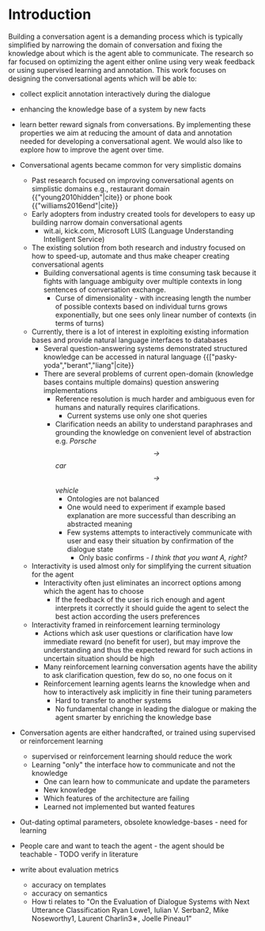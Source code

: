 # Introduction 

Building a conversation agent is a demanding process which is typically simplified by narrowing the domain of conversation
and fixing the knowledge about which is the agent able to communicate.
The research so far focused on optimizing the agent either online using very weak feedback or using supervised learning and annotation.
This work focuses on designing the conversational agents which will be able to:
- collect explicit annotation interactively during the dialogue
- enhancing the knowledge base of a system by new facts
- learn better reward signals from conversations.
By implementing these properties we aim at reducing the amount of data and annotation needed for developing a conversational agent.
We would also like to explore how to improve the agent over time.

- Conversational agents became common for very simplistic domains
    - Past research focused on improving conversational agents on simplistic domains e.g., restaurant domain {{"young2010hidden"|cite}} or phone book {{"williams2016end"|cite}}
    - Early adopters from industry created tools for developers to easy up building narrow domain conversational agents
        - wit.ai, kick.com, Microsoft LUIS (Language Understanding Intelligent Service)
    - The existing solution from both research and industry focused on how to speed-up, automate and thus make cheaper creating conversational agents
        - Building conversational agents is time consuming task because it fights with language ambiguity over multiple contexts in long sentences of conversation exchange.
            - Curse of dimensionality - with increasing length the number of possible contexts based on individual turns grows exponentially, but one sees only linear number of contexts (in terms of turns)
    - Currently, there is a lot of interest in exploiting existing information bases and provide natural language interfaces to databases
        - Several question-answering systems demonstrated structured knowledge can be accessed in natural language {{["pasky-yoda","berant","liang"|cite}}
        - There are several problems of current open-domain (knowledge bases contains multiple domains) question answering implementations
            - Reference resolution is much harder and ambiguous even for humans and naturally requires clarifications.
                - Current systems use only one shot queries
            - Clarification needs an ability to understand paraphrases and grounding the  knowledge on convenient level of abstraction e.g. *Porsche $$\rightarrow$$ car $$\rightarrow$$ vehicle*
                - Ontologies are not balanced
                - One would need to experiment if example based explanation are more successful than describing an abstracted meaning
                - Few systems attempts to interactively communicate with user and easy their situation by confirmation of the dialogue state
                    - Only basic confirms - *I think that you want A, right?*
    - Interactivity is used almost only for simplifying the current situation for the agent
        - Interactivity often just eliminates an incorrect options among which the agent has to choose
            - If the feedback of the user is rich enough and agent interprets it correctly it should guide the agent to select the best action according the users preferences
    - Interactivity framed in reinforcement learning terminology
        - Actions which ask user questions or clarification have low immediate reward (no benefit for user), but may improve the understanding and thus the expected reward for such actions in uncertain situation should be high
        - Many reinforcement learning conversation agents have the ability to ask clarification question, few do so, no one focus on it
        - Reinforcement learning agents learns the knowledge when and how to interactively ask implicitly in fine their tuning parameters
            - Hard to transfer to another systems
            - No fundamental change in leading the dialogue or making the agent smarter by enriching the knowledge base
- Conversation agents are either handcrafted, or trained using supervised or reinforcement learning
    - supervised or reinforcement learning should reduce the work 
    - Learning "only" the interface how to communicate and not the knowledge
        - One can learn how to communicate and update the parameters
        - New knowledge
        - Which features of the architecture are failing 
        - Learned not implemented but wanted features
- Out-dating optimal parameters, obsolete knowledge-bases - need for learning
- People care and want to teach the agent - the agent should be teachable - TODO verify in literature

- write about evaluation metrics 
    - accuracy on templates
    - accuracy on semantics
    - How ti relates to "On the Evaluation of Dialogue Systems with Next Utterance Classification Ryan Lowe1, Iulian V. Serban2, Mike Noseworthy1, Laurent Charlin3∗, Joelle Pineau1"

<!-- TODO Include formulations from Self-awareness git@bitbucket.org:oplatek/phd-mini-conference.git -->

